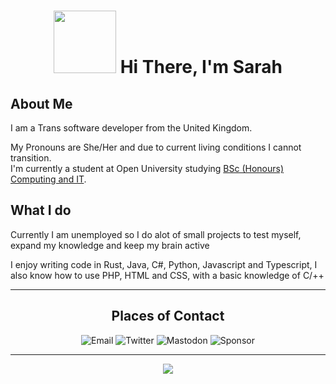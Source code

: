 <div>
    <h1 align=center>
        <img src="https://raw.githubusercontent.com/SarahGreyWolf/SarahGreyWolf/main/logo.svg" width=100em;>
        Hi There, I'm Sarah
    </h1>
</div>
<h2>About Me</h2>
<p>I am a Trans software developer from the United Kingdom.

My Pronouns are She/Her and due to current living conditions I cannot transition.<br>
I'm currently a student at Open University studying <a href="http://www.open.ac.uk/courses/computing-it/degrees/bsc-computing-it-q62">BSc (Honours) Computing and IT</a>.</p>
<h2>What I do</h2>
<p>Currently I am unemployed so I do alot of small projects to test myself, expand my knowledge and keep my brain active</p>
<p>I enjoy writing code in Rust, Java, C#, Python, Javascript and Typescript, I also know how to use PHP, HTML and CSS, with a basic knowledge of C/++</p>
<hr>
<h2 align=center>Places of Contact</h2>
<div align=center style="text-decoration: none;">
    <p>
        <a href="mailto:m.sarahgreywolf@outlook.com" style="text-decoration: none;">
            <img src="https://img.shields.io/badge/-Email-grey?style=for-the-badge&logo=Microsoft-Outlook" alt="Email">
        </a>
        <a href="https://twitter.com/SarahGreyWolf" style="text-decoration: none;">
            <img src="https://img.shields.io/badge/-Twitter-grey?style=for-the-badge&logo=Twitter" alt="Twitter">
        </a>
        <a rel="me" href="https://mastodon.social/@SarahGreyWolf" style="text-decoration: none;">
            <img src="https://img.shields.io/badge/-Mastodon-grey?style=for-the-badge&logo=Mastodon" alt="Mastodon">
        </a>
        <a href="https://github.com/sponsors/SarahGreyWolf" style="text-decoration: none;">
            <img src="https://img.shields.io/badge/-Sponsor-grey?style=for-the-badge&logo=Github" alt="Sponsor">
        </a>
    </p>
</div>
<hr>
<p align=center>
    <a href="https://github.com/sarahgreywolf" style="text-decoration: none;"><img src="https://github-readme-stats.vercel.app/api/top-langs/?username=sarahgreywolf&layout=compact&show_icons=true&theme=radical"></a>
</p>
